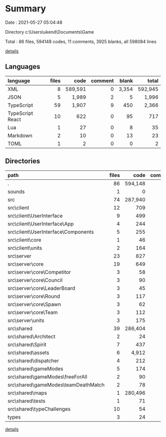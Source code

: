 # Summary

Date : 2021-05-27 05:04:48

Directory c:\Users\ukend\Documents\Game

Total : 86 files,  594148 codes, 11 comments, 3925 blanks, all 598084 lines

[details](details.md)

## Languages
| language | files | code | comment | blank | total |
| :--- | ---: | ---: | ---: | ---: | ---: |
| XML | 8 | 589,591 | 0 | 3,354 | 592,945 |
| JSON | 5 | 1,989 | 2 | 5 | 1,996 |
| TypeScript | 59 | 1,907 | 9 | 450 | 2,366 |
| TypeScript React | 10 | 622 | 0 | 95 | 717 |
| Lua | 1 | 27 | 0 | 8 | 35 |
| Markdown | 2 | 10 | 0 | 13 | 23 |
| TOML | 1 | 2 | 0 | 0 | 2 |

## Directories
| path | files | code | comment | blank | total |
| :--- | ---: | ---: | ---: | ---: | ---: |
| . | 86 | 594,148 | 11 | 3,925 | 598,084 |
| sounds | 1 | 0 | 0 | 2 | 2 |
| src | 74 | 287,940 | 9 | 550 | 288,499 |
| src\client | 12 | 709 | 1 | 114 | 824 |
| src\client\UserInterface | 9 | 499 | 1 | 69 | 569 |
| src\client\UserInterface\App | 4 | 244 | 0 | 28 | 272 |
| src\client\UserInterface\Components | 5 | 255 | 1 | 41 | 297 |
| src\client\core | 1 | 46 | 0 | 10 | 56 |
| src\client\units | 2 | 164 | 0 | 35 | 199 |
| src\server | 23 | 827 | 2 | 214 | 1,043 |
| src\server\core | 19 | 649 | 2 | 165 | 816 |
| src\server\core\Competitor | 3 | 58 | 0 | 15 | 73 |
| src\server\core\Council | 3 | 90 | 0 | 23 | 113 |
| src\server\core\LeaderBoard | 3 | 45 | 0 | 14 | 59 |
| src\server\core\Round | 3 | 117 | 0 | 29 | 146 |
| src\server\core\Spawn | 3 | 62 | 0 | 16 | 78 |
| src\server\core\Team | 3 | 112 | 0 | 26 | 138 |
| src\server\units | 3 | 175 | 0 | 47 | 222 |
| src\shared | 39 | 286,404 | 6 | 222 | 286,632 |
| src\shared\Architect | 2 | 24 | 0 | 7 | 31 |
| src\shared\Spirit | 7 | 437 | 1 | 85 | 523 |
| src\shared\assets | 6 | 4,912 | 0 | 0 | 4,912 |
| src\shared\dispatcher | 4 | 212 | 0 | 45 | 257 |
| src\shared\gameModes | 5 | 174 | 3 | 36 | 213 |
| src\shared\gameModes\freeForAll | 2 | 90 | 1 | 20 | 111 |
| src\shared\gameModes\teamDeathMatch | 2 | 78 | 2 | 14 | 94 |
| src\shared\maps | 1 | 280,496 | 0 | 0 | 280,496 |
| src\shared\tests | 1 | 71 | 2 | 14 | 87 |
| src\shared\typeChallenges | 10 | 54 | 0 | 27 | 81 |
| types | 3 | 24 | 0 | 3 | 27 |

[details](details.md)